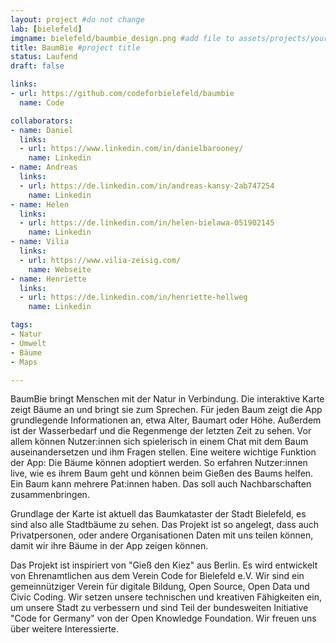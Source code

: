 ```yaml
---
layout: project #do not change
lab: [bielefeld] 
imgname: bielefeld/baumbie_design.png #add file to assets/projects/your city
title: BaumBie #project title
status: Laufend
draft: false

links:
- url: https://github.com/codeforbielefeld/baumbie 
  name: Code

collaborators:
- name: Daniel 
  links:
  - url: https://www.linkedin.com/in/danielbarooney/ 
    name: Linkedin
- name: Andreas 
  links:
  - url: https://de.linkedin.com/in/andreas-kansy-2ab747254
    name: Linkedin
- name: Helen
  links:
  - url: https://de.linkedin.com/in/helen-bielawa-051902145
    name: Linkedin
- name: Vilia
  links:
  - url: https://www.vilia-zeisig.com/
    name: Webseite
- name: Henriette
  links:
  - url: https://de.linkedin.com/in/henriette-hellweg
    name: Linkedin

tags:
- Natur
- Umwelt
- Bäume
- Maps

---
```

BaumBie bringt Menschen mit der Natur in Verbindung. Die interaktive Karte zeigt Bäume an und bringt sie zum Sprechen. Für jeden Baum zeigt die App grundlegende Informationen an, etwa Alter, Baumart oder Höhe. Außerdem ist der Wasserbedarf und die Regenmenge der letzten Zeit zu sehen. Vor allem können Nutzer:innen sich spielerisch in einem Chat mit dem Baum auseinandersetzen und ihm Fragen stellen. Eine weitere wichtige Funktion der App: Die Bäume können adoptiert werden. So erfahren Nutzer:innen live, wie es ihrem Baum geht und können beim Gießen des Baums helfen. Ein Baum kann mehrere Pat:innen haben. Das soll auch Nachbarschaften zusammenbringen.

Grundlage der Karte ist aktuell das Baumkataster der Stadt Bielefeld, es sind also alle Stadtbäume zu sehen. Das Projekt ist so angelegt, dass auch Privatpersonen, oder andere Organisationen Daten mit uns teilen können, damit wir ihre Bäume in der App zeigen können.

Das Projekt ist inspiriert von "Gieß den Kiez" aus Berlin. Es wird entwickelt von Ehrenamtlichen aus dem Verein Code for Bielefeld e.V. Wir sind ein gemeinnütziger Verein für digitale Bildung, Open Source, Open Data und Civic Coding. Wir setzen unsere technischen und kreativen Fähigkeiten ein, um unsere Stadt zu verbessern und sind Teil der bundesweiten Initiative "Code for Germany" von der Open Knowledge Foundation. Wir freuen uns über weitere Interessierte.